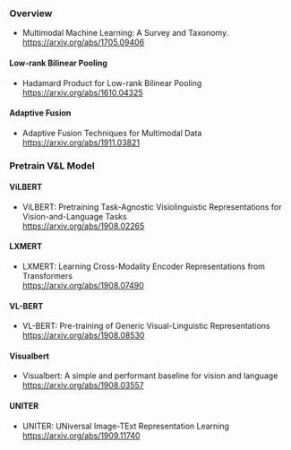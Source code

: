 ### Overview  
- Multimodal Machine Learning: A Survey and Taxonomy.  
https://arxiv.org/abs/1705.09406  

#### Low-rank Bilinear Pooling  
- Hadamard Product for Low-rank Bilinear Pooling  
https://arxiv.org/abs/1610.04325  

#### Adaptive Fusion  
- Adaptive Fusion Techniques for Multimodal Data  
https://arxiv.org/abs/1911.03821  

### Pretrain V&L Model  
#### ViLBERT  
- ViLBERT: Pretraining Task-Agnostic Visiolinguistic Representations for Vision-and-Language Tasks  
https://arxiv.org/abs/1908.02265  

#### LXMERT  
- LXMERT: Learning Cross-Modality Encoder Representations from Transformers  
https://arxiv.org/abs/1908.07490  

#### VL-BERT  
- VL-BERT: Pre-training of Generic Visual-Linguistic Representations  
https://arxiv.org/abs/1908.08530  

#### Visualbert  
- Visualbert: A simple and performant baseline for vision and language  
https://arxiv.org/abs/1908.03557  

#### UNITER  
- UNITER: UNiversal Image-TExt Representation Learning  
https://arxiv.org/abs/1909.11740  
